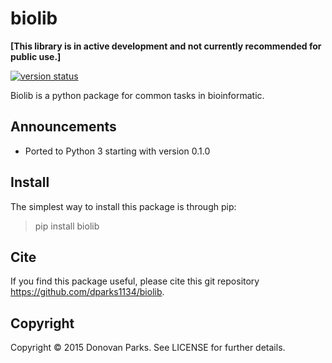 # biolib

<b>[This library is in active development and not currently recommended for public use.]</b>

[![version status](https://img.shields.io/pypi/v/biolib.svg)](https://pypi.python.org/pypi/biolib)

Biolib is a python package for common tasks in bioinformatic.

## Announcements

* Ported to Python 3 starting with version 0.1.0

## Install

The simplest way to install this package is through pip:
> pip install biolib

## Cite

If you find this package useful, please cite this git repository https://github.com/dparks1134/biolib.

## Copyright

Copyright © 2015 Donovan Parks. See LICENSE for further details.
